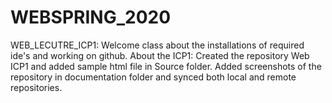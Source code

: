 # WEBSPRING_2020
WEB_LECUTRE_ICP1:
     Welcome class about the installations of required ide's and working on github.
    About the ICP1: Created the repository Web ICP1 and added sample html file in Source folder.
     Added screenshots of the repository in documentation folder and synced both local and remote repositories.
